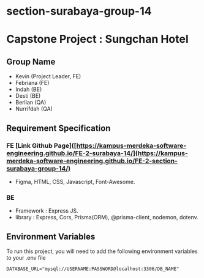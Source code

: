 # section-surabaya-group-14

# Capstone Project : Sungchan Hotel
## Group Name
- Kevin (Project Leader, FE)
- Febriana (FE)
- Indah (BE)
- Desti (BE)
- Berlian (QA)
- Nurrifdah (QA)

## Requirement Specification
### FE [Link Github Page]([https://kampus-merdeka-software-engineering.github.io/FE-2-surabaya-14/](https://kampus-merdeka-software-engineering.github.io/FE-2-section-surabaya-group-14/)
- Figma, HTML, CSS, Javascript, Font-Awesome.
### BE
- Framework : Express JS.
- library : Express, Cors, Prisma(ORM), @prisma-client, nodemon, dotenv.

## Environment Variables
To run this project, you will need to add the following environment variables to your .env file

`DATABASE_URL="mysql://USERNAME:PASSWORD@localhost:3306/DB_NAME"` 
